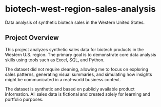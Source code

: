 # biotech-west-region-sales-analysis

Data analysis of synthetic biotech sales in the Western United States.

## Project Overview

This project analyzes synthetic sales data for biotech products in the Western U.S. region.
The primary goal is to demonstrate core data analysis skills using tools such as Excel, SQL, and Python.

The dataset did not require cleaning, allowing me to focus on exploring sales patterns, generating visual summaries, and simulating how insights might be communicated in a real-world business context.

The dataset is synthetic and based on publicly available product information. All sales data is fictional and created solely for learning and portfolio purposes.
